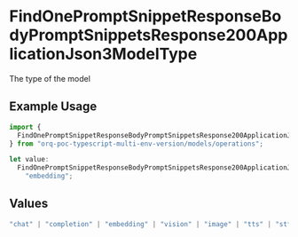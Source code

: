# FindOnePromptSnippetResponseBodyPromptSnippetsResponse200ApplicationJson3ModelType

The type of the model

## Example Usage

```typescript
import {
  FindOnePromptSnippetResponseBodyPromptSnippetsResponse200ApplicationJson3ModelType,
} from "orq-poc-typescript-multi-env-version/models/operations";

let value:
  FindOnePromptSnippetResponseBodyPromptSnippetsResponse200ApplicationJson3ModelType =
    "embedding";
```

## Values

```typescript
"chat" | "completion" | "embedding" | "vision" | "image" | "tts" | "stt" | "rerank"
```